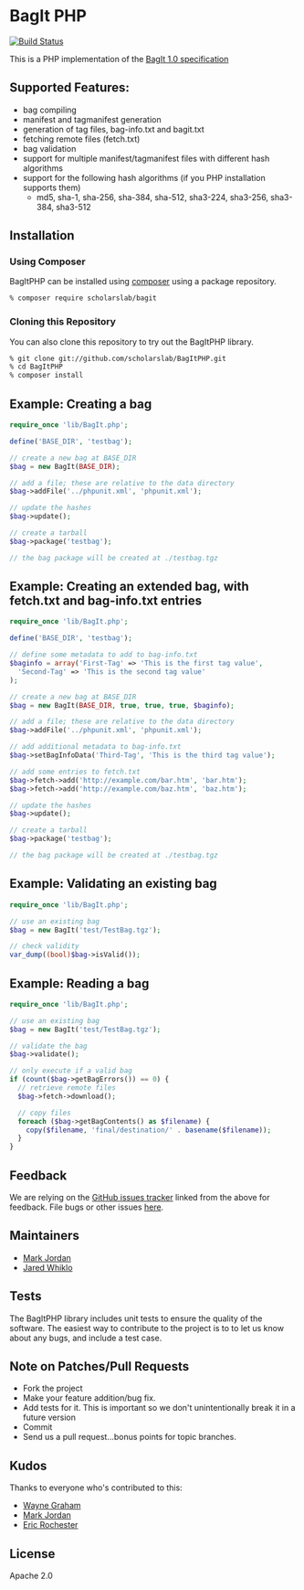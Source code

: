 # BagIt PHP

[![Build Status](https://travis-ci.com/ScholarsLab/BagItPHP.svg?branch=develop)](http://travis-ci.com/ScholarsLab/BagItPHP)

This is a PHP implementation of the [BagIt
1.0 specification](https://wiki.ucop.edu/display/Curation/BagIt)

## Supported Features:

* bag compiling
* manifest and tagmanifest generation
* generation of tag files, bag-info.txt and bagit.txt
* fetching remote files (fetch.txt)
* bag validation
* support for multiple manifest/tagmanifest files with different hash algorithms
* support for the following hash algorithms (if you PHP installation supports them)
   * md5, sha-1, sha-256, sha-384, sha-512, sha3-224, sha3-256, sha3-384, sha3-512

## Installation

### Using Composer

BagItPHP can be installed using [composer](https://getcomposer.org/) using a
package repository. 

```bash
% composer require scholarslab/bagit
```

### Cloning this Repository

You can also clone this repository to try out the BagItPHP library.

```bash
% git clone git://github.com/scholarslab/BagItPHP.git
% cd BagItPHP
% composer install
```

## Example: Creating a bag

```php
require_once 'lib/BagIt.php';

define('BASE_DIR', 'testbag');

// create a new bag at BASE_DIR
$bag = new BagIt(BASE_DIR);

// add a file; these are relative to the data directory
$bag->addFile('../phpunit.xml', 'phpunit.xml');

// update the hashes
$bag->update();

// create a tarball
$bag->package('testbag');

// the bag package will be created at ./testbag.tgz
```

## Example: Creating an extended bag, with fetch.txt and bag-info.txt entries

```php
require_once 'lib/BagIt.php';

define('BASE_DIR', 'testbag');

// define some metadata to add to bag-info.txt
$baginfo = array('First-Tag' => 'This is the first tag value',
  'Second-Tag' => 'This is the second tag value'
);

// create a new bag at BASE_DIR
$bag = new BagIt(BASE_DIR, true, true, true, $baginfo);

// add a file; these are relative to the data directory
$bag->addFile('../phpunit.xml', 'phpunit.xml');

// add additional metadata to bag-info.txt
$bag->setBagInfoData('Third-Tag', 'This is the third tag value');

// add some entries to fetch.txt
$bag->fetch->add('http://example.com/bar.htm', 'bar.htm');
$bag->fetch->add('http://example.com/baz.htm', 'baz.htm');

// update the hashes
$bag->update();

// create a tarball
$bag->package('testbag');

// the bag package will be created at ./testbag.tgz
```

## Example: Validating an existing bag

```php
require_once 'lib/BagIt.php';

// use an existing bag
$bag = new BagIt('test/TestBag.tgz');

// check validity
var_dump((bool)$bag->isValid());
```

## Example: Reading a bag

```php
require_once 'lib/BagIt.php';

// use an existing bag
$bag = new BagIt('test/TestBag.tgz');

// validate the bag
$bag->validate();

// only execute if a valid bag
if (count($bag->getBagErrors()) == 0) {
  // retrieve remote files
  $bag->fetch->download();

  // copy files
  foreach ($bag->getBagContents() as $filename) {
    copy($filename, 'final/destination/' . basename($filename));
  }
}
```

## Feedback

We are relying on the [GitHub issues tracker][issues] linked from the above for
feedback. File bugs or other issues [here][issues].

[issues]: http://github.com/scholarslab/BagItPHP/issues

## Maintainers

* [Mark Jordan](https://github.com/mjordan)
* [Jared Whiklo](https://github.com/whikloj)

## Tests

The BagItPHP library includes unit tests to ensure the quality of the software.
The easiest way to contribute to the project is to to let us know about any bugs,
and include a test case.

## Note on Patches/Pull Requests

* Fork the project
* Make your feature addition/bug fix.
* Add tests for it. This is important so we don't unintentionally break it in a future
  version
* Commit
* Send us a pull request...bonus points for topic branches.

## Kudos

Thanks to everyone who's contributed to this:

* [Wayne Graham](https://github.com/waynegraham)
* [Mark Jordan](https://github.com/mjordan)
* [Eric Rochester](https://github.com/erochest)

## License

Apache 2.0
